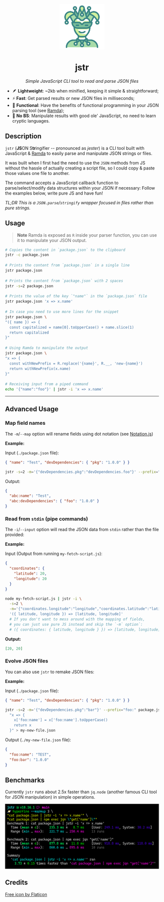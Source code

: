 <div align="center">

<img src=".github/static/jester.png" width=148 height=148 />

# jstr

_Simple JavaScript CLI tool to read and parse JSON files_

</div>

- 🪶 **Lightweight**: ~2kb when minified, keeping it simple & straightforward;
- ⚡ **Fast**: Get parsed results or new JSON files in milliseconds;
- 🦣 **Functional**: Have the benefits of functional programming in your JSON parsing tool (see [Ramda](https://ramdajs.com/));
- 🙅 **No BS**: Manipulate results with good ole' JavaScript, no need to learn cryptic languages.

## Description

`jstr` (**JS**ON S**tr**ingifier -- pronounced as _jester_) is a CLI tool built with JavaScript & [Ramda](https://github.com/ramda/ramda) to easily parse and manipulate JSON strings or files.

It was built when I first had the need to use the `JSON` methods from JS without the hassle of actually creating a script file, so I could copy & paste those values one file to another.

The command accepts a JavaScript callback function to parse/select/modify data structures within your JSON if necessary: Follow the examples below, write pure JS and have fun!

_TL;DR This is a `JSON.parse`/`stringify` wrapper focused in files rather than pure strings._

## Usage

> **Note**
> Ramda is exposed as `R` inside your parser function, you can use it to manipulate your JSON output.

```sh
# Copies the content in `package.json` to the clipboard
jstr -c package.json

# Prints the content from `package.json` in a single line
jstr package.json

# Prints the content from `package.json` with 2 spaces
jstr -s=2 package.json

# Prints the value of the key `"name"` in the `package.json` file
jstr package.json 'x => x.name'

# In case you need to use more lines for the snippet
jstr package.json \
"({ name }) => {
  const capitalized = name[0].toUpperCase() + name.slice(1)
  return capitalized
}"

# Using Ramda to manipulate the output
jstr package.json \
"x => {
  const withNewPrefix = R.replace('{name}', R.__, 'new-{name}')
  return withNewPrefix(x.name)
}"

# Receiving input from a piped command
echo '{"name":"foo"}' | jstr -i 'x => x.name'
```

---

## Advanced Usage

### Map field names

The `-m`/`--map` option will rename fields using dot notation (see [Notation.js](https://www.npmjs.com/package/notation))

**Example:**

Input (`./package.json` file):

```json
{ "name": "Test", "devDependencies": { "pkg": "1.0.0" } }
```

```sh
jstr -s=2 -m='{"devDependencies.pkg":"devDependencies.foo"}' --prefix="bar:" package.json
```

Output:

```json
{
  "abc:name": "Test",
  "abc:devDependencies": { "foo": "1.0.0" }
}
```

### Read from `stdin` (pipe commands)

The `-i`/`--input` option will read the JSON data from `stdin` rather than the file provided:

**Example:**

Input (Output from running `my-fetch-script.js`):

```json
{
  "coordinates": {
    "latitude": 20,
    "longitude": 20
  }
}
```

```sh
node my-fetch-script.js | jstr -i \
  -s=2 \
  -m='{"coordinates.longitude":"longitude","coordinates.latitude":"latitude"}' \
  '({ latitude, longitude }) => [latitude, longitude]'
  # If you don't want to mess around with the mapping of fields,
  # you can just use pure JS instead and skip the `-m` option`:
  # ({ coordinates: { latitude, longitude } }) => [latitude, longitude]
```

**Output:**

```json
[20, 20]
```

### Evolve JSON files

You can also use `jstr` to remake JSON files:

**Example:**

Input (`./package.json` file):

```json
{ "name": "Test", "devDependencies": { "pkg": "1.0.0" } }
```

```sh
jstr -s=2 -m='{"devDependencies.pkg":"bar"}' --prefix="foo:" package.json \
  "x => {
    x['foo:name'] = x['foo:name'].toUpperCase()
    return x
  }" > my-new-file.json
```

Output (`./my-new-file.json` file):

```json
{
  "foo:name": "TEST",
  "foo:bar": "1.0.0"
}
```

## Benchmarks

Currently `jstr` runs about 2.5x faster than `jq.node` (another famous CLI tool for JSON manipulation) in simple operations.

![Benchmark](/.github/static/benchmark.png)

## Credits

[Free icon by Flaticon](https://www.flaticon.com/free-icons/jester)
